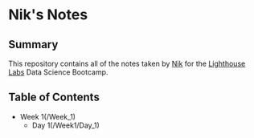 # Nik's Notes


## Summary 
This repository contains all of the notes taken by [Nik](https://github.com/NB094) for the [Lighthouse Labs](https://www.lighthouselabs.ca/en) Data Science Bootcamp.


## Table of Contents
* Week 1(/Week_1)
  * Day 1(/Week1/Day_1)